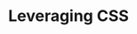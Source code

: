 ---
id: leveraging-css
title: Leveraging CSS
sidebar_label: Leveraging CSS
custom_edit_url: https://github.com/microsoft/fast-dna/edit/master/packages/web-components/fast-element/docs/guide/leveraging-css.doc.md
---